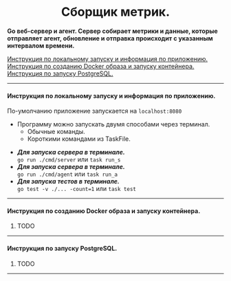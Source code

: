 <div align="center"> <h1 align="center"> Сборщик метрик. </h1> </div>

__Go веб-сервер и агент. Сервер собирает метрики и данные, которые отправляет агент, обновление и отправка происходит с указанным интервалом времени.__

[Инструкция по локальному запуску и информация по приложению.](#local)\
[Инструкция по созданию Docker образа и запуску контейнера.](#docker)\
[Инструкция по запуску PostgreSQL.](#postgresql)

***
#### Инструкция по локальному запуску и информация по приложению.

По-умолчанию приложение запускается на ```localhost:8080```

- Программу можно запускать двумя способами через терминал.
    - Обычные команды. 
    - Короткими командами из TaskFile.
<div>

- ___Для запуска сервера в терминале.___\
```go run ./cmd/server``` или ```task run_s```
- ___Для запуска сервера в терминале.___\
```go run ./cmd/agent``` или ```task run_a```
- ___Для запуска тестов в терминале.___\
```go test -v ./... -count=1``` или ```task test```

<a name="docker"></a>
***
#### Инструкция по созданию Docker образа и запуску контейнера.

1) TODO

<a name="postgresql"></a>
***
 #### Инструкция по запуску PostgreSQL.

1) TODO

***